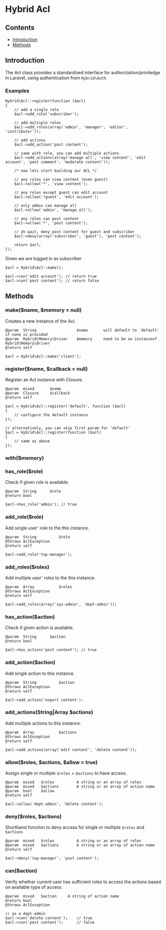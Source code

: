 # Hybrid Acl

## Contents

- [Introduction](#introduction)
- [Methods](#methods)

<a name="introduction"></a>
## Introduction

The Acl class provides a standardized interface for authorization/priviledge in Laravel, using authentication from `Hybrid\Auth`.

### Examples

	Hybrid\Acl::register(function ($acl)
	{
		// add a single role
		$acl->add_role('subscriber');
		
		// add multiple roles
		$acl->add_roles(array('admin', 'manager', 'editor', 'contributor'));
		
		// add actions
		$acl->add_action('post content');
		
		// same with role, you can add multiple actions
		$acl->add_actions(array('manage all', 'view content', 'edit account', 'post comment', 'moderate content'));
		
		/* now lets start building our ACL */
		
		// any roles can view content (even guest)
		$acl->allow('*', 'view content'); 
		
		// any roles except guest can edit account
		$acl->allow('!guest', 'edit account'); 
		
		// only admin can manage all
		$acl->allow('admin', 'manage all'); 
		
		// any roles can post content
		$acl->allow('*', 'post content'); 
		
		// oh wait, deny post content for guest and subscriber
		$acl->deny(array('subscriber', 'guest'), 'post content');
				
		return $acl;
	}); 
	
Given we are logged in as subscriber

	$acl = Hybrid\Acl::make();
	
	$acl->can('edit account'); // return true
	$acl->can('post content'); // return false

<a name="methods"></a>
## Methods

### make($name, $memory = null)

Creates a new instance of the Acl. 

	@param	String 					$name 		will default to 'default' if none is provided
	@param  Hybrid\Memory\Driver	$memory		need to be an instanceof Hybrid\Memory\Driver
	@return self
	
	$acl = Hybrid\Acl::make('client');
	
### register($name, $callback = null)

Register an Acl instance with Closure.

	@param	mixed		$name
	@param  Closure 	$callback
	@return self
	
	$acl = Hybrid\Acl::register('default', function ($acl)
	{
		// configure the default instance
	});
	
	// alternatively, you can skip first param for 'default'
	$acl = Hybrid\Acl::register(function ($acl)
	{
		// same as above
	});

### with($memory)

### has_role($role)

Check if given role is available.

	@param 	String		$role
	@return bool
	
	$acl->has_role('admin'); // true

### add_role($role)

Add single user' role to the this instance.

	@param 	String			$role
	@throws AclException
	@return	self
	
	$acl->add_role('top-manager');

### add_roles($roles)

Add multiple user' roles to the this instance.

	@param	Array			$roles
	@throws AclException
	@return self
	
	$acl->add_roles(array('sys-admin', 'dept-admin'));

### has_action($action)

Check if given action is available.

	@param 	String		$action
	@return bool
	
	$acl->has_action('post content'); // true

### add_action($action)

Add single action to this instance.

	@param	String			$action
	@throws AclException
	@return self
	
	$acl->add_action('export content');


### add_actions(String|Array $actions)

Add multiple actions to this instance.

	@param	Array			$actions
	@throws AclException
	@return self
	
	$acl->add_actions(array('edit content', 'delete content'));

### allow($roles, $actions, $allow = true)

Assign single or multiple `$roles` + `$actions` to have access.

	@param  mixed   $roles          A string or an array of roles
	@param  mixed   $actions        A string or an array of action name
	@param  bool    $allow
	@return self
	
	$acl->allow('dept-admin', 'delete content');

### deny($roles, $actions)

Shorthand function to deny access for single or multiple `$roles` and `$actions`

	@param  mixed   $roles          A string or an array of roles
	@param  mixed   $actions        A string or an array of action name
	@return self
	
	$acl->deny('top-manager', 'post content');
	
### can($action)

Verify whether current user has sufficient roles to access the actions based on available type of access.

	@param  mixed   $action     A string of action name
	@return bool
	@throws AclException
	
	// as a dept-admin
	$acl->can('delete content');	// true
	$acl->can('post content');		// false